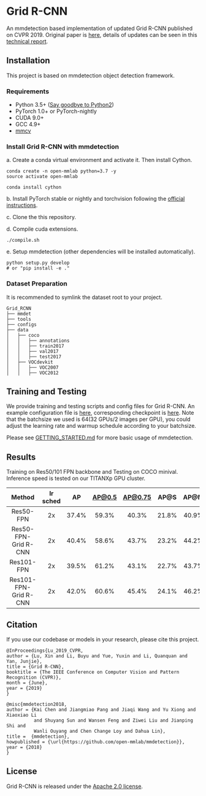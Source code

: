 # Grid R-CNN

An mmdetection based implementation of updated Grid R-CNN published on CVPR 2019. Original paper is [here](https://arxiv.org/abs/1811.12030), details of updates can be seen in this [technical report](Grid_RCNN_Plus.pdf).

## Installation

This project is based on mmdetection object detection framework.

### Requirements

- Python 3.5+ ([Say goodbye to Python2](https://python3statement.org/))
- PyTorch 1.0+ or PyTorch-nightly
- CUDA 9.0+
- GCC 4.9+
- [mmcv](https://github.com/open-mmlab/mmcv)

### Install Grid R-CNN with mmdetection

a. Create a conda virtual environment and activate it. Then install Cython.

```shell
conda create -n open-mmlab python=3.7 -y
source activate open-mmlab

conda install cython
```

b. Install PyTorch stable or nightly and torchvision following the [official instructions](https://pytorch.org/).

c. Clone the this repository.

d. Compile cuda extensions.

```shell
./compile.sh
```

e. Setup mmdetection (other dependencies will be installed automatically).

```shell
python setup.py develop
# or "pip install -e ."
```

### Dataset Preparation

It is recommended to symlink the dataset root to your project.

```
Grid_RCNN
├── mmdet
├── tools
├── configs
├── data
│   ├── coco
│   │   ├── annotations
│   │   ├── train2017
│   │   ├── val2017
│   │   ├── test2017
│   ├── VOCdevkit
│   │   ├── VOC2007
│   │   ├── VOC2012

```

## Training and Testing

We provide training and testing scripts and config files for Grid R-CNN. An example configuration file is [here](configs/grid_rcnn_r50_fpn_2x.py), corresponding checkpoint is [here](https://drive.google.com/file/d/1RCtNjb_JruBtl6sCq5w_XXN1e0ksn_f6/view?usp=sharing). Note that the batchsize we used is 64(32 GPUs/2 images per GPU), you could adjust the learning rate and warmup schedule according to your batchsize.

Please see [GETTING_STARTED.md](GETTING_STARTED.md) for more basic usage of mmdetection.

## Results

Training on Res50/101 FPN backbone and Testing on COCO minival. Inference speed is tested on our TITANXp GPU cluster.

Method |lr sched| AP | AP@0.5 | AP@0.75 | AP@S | AP@M | AP@L |Inference speed
:--: | :--: | :--: | :--: | :--: | :--: | :--: | :--: | :--: 
Res50-FPN | 2x | 37.4% | 59.3%  | 40.3% | 21.8% | 40.9% | 47.9% | 0.09s
Res50-FPN-Grid R-CNN | 2x | 40.4% | 58.6% | 43.7% | 23.2% | 44.2% | 52.4% | 0.11s
Res101-FPN | 2x | 39.5% | 61.2% | 43.1% | 22.7% | 43.7% | 50.8% | 0.12s
Res101-FPN-Grid R-CNN | 2x | 42.0% | 60.6% | 45.4% | 24.1% | 46.2% | 55.2% | 0.13s


## Citation

If you use our codebase or models in your research, please cite this project.


```
@InProceedings{Lu_2019_CVPR,
author = {Lu, Xin and Li, Buyu and Yue, Yuxin and Li, Quanquan and Yan, Junjie},
title = {Grid R-CNN},
booktitle = {The IEEE Conference on Computer Vision and Pattern Recognition (CVPR)},
month = {June},
year = {2019}
}

@misc{mmdetection2018,
author = {Kai Chen and Jiangmiao Pang and Jiaqi Wang and Yu Xiong and Xiaoxiao Li
          and Shuyang Sun and Wansen Feng and Ziwei Liu and Jianping Shi and
          Wanli Ouyang and Chen Change Loy and Dahua Lin},
title =  {mmdetection},
howpublished = {\url{https://github.com/open-mmlab/mmdetection}},
year = {2018}
}
```

## License
Grid R-CNN is released under the [Apache 2.0 license](https://github.com/STVIR/pysot/blob/master/LICENSE). 


